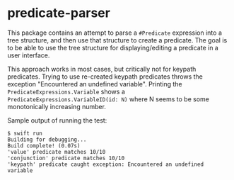 # predicate-parser

This package contains an attempt to parse a `#Predicate` expression into a tree
structure, and then use that structure to create a predicate. The goal is to
be able to use the tree structure for displaying/editing a predicate in a user
interface.

This approach works in most cases, but critically not for keypath predicates.
Trying to use re-created keypath predicates throws the exception "Encountered
an undefined variable". Printing the `PredicateExpressions.Variable`
shows a `PredicateExpressions.VariableID(id: N)` where N seems to be some
monotonically increasing number.

Sample output of running the test:

```
$ swift run
Building for debugging...
Build complete! (0.07s)
'value' predicate matches 10/10
'conjunction' predicate matches 10/10
'keypath' predicate caught exception: Encountered an undefined variable
```

